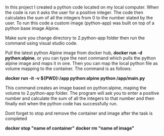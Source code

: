 In this project I created a python code located on my local computer. When the code is run it asks the user for a positive integer. The code then calculates the sum of all the integers from 0 to the number stated by the user. To run this code a custom image (python-app) was built on top of a python base image Alpine.

Make sure you change directory to 2.python-app folder then run the command using visual studio code.

Pull the latest python Alpine image from docker hub, **docker run -d python:alpine**, or you can type the next command which pulls the python alpine image and maps it in one. Then you can map the local python file as volume mapping to the container. The command is as follows:

**docker run -it -v ${PWD}:/app python:alpine python /app/main.py**

This command creates an image based on python:alpine, maping the volume to 2.python-app folder. The program will ask you to enter a positive number and calculate the sum of all the integers to that number and then finally exit when the python code has successfully run. 

Dont forget to stop and remove the container and image after the task is completed

**docker stop "name of container"**
**docker rm "name of image"**
